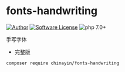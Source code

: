# fonts-handwriting

[![Author](https://img.shields.io/badge/author-@chinayin-blue.svg)](https://github.com/chinayin)
[![Software License](https://img.shields.io/badge/license-Apache--2.0-brightgreen.svg)](LICENSE)
![php 7.0+](https://img.shields.io/badge/php-min%207.0-red.svg)

手写字体

- 完整版
```bash
composer require chinayin/fonts-handwriting
```
